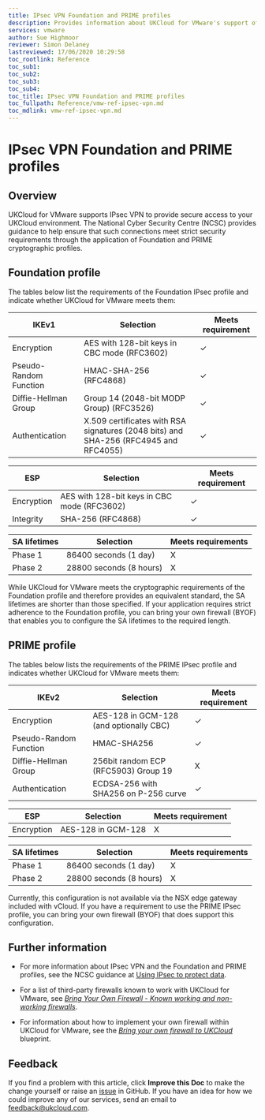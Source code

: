 ```yaml
---
title: IPsec VPN Foundation and PRIME profiles
description: Provides information about UKCloud for VMware's support of Foundation and PRIME profiles
services: vmware
author: Sue Highmoor
reviewer: Simon Delaney
lastreviewed: 17/06/2020 10:29:58
toc_rootlink: Reference
toc_sub1: 
toc_sub2:
toc_sub3:
toc_sub4:
toc_title: IPsec VPN Foundation and PRIME profiles
toc_fullpath: Reference/vmw-ref-ipsec-vpn.md
toc_mdlink: vmw-ref-ipsec-vpn.md
---
```


# IPsec VPN Foundation and PRIME profiles

## Overview

UKCloud for VMware supports IPsec VPN to provide secure access to your UKCloud environment. The National Cyber Security Centre (NCSC) provides guidance to help ensure that such connections meet strict security requirements through the application of Foundation and PRIME cryptographic profiles.

## Foundation profile

The tables below list the requirements of the Foundation IPsec profile and indicate whether UKCloud for VMware meets them:

IKEv1 | Selection | Meets requirement
------|-----------|------------------
Encryption | AES with 128-bit keys in CBC mode (RFC3602) | &check;
Pseudo-Random Function | HMAC-SHA-256 (RFC4868) | &check;
Diffie-Hellman Group | Group 14 (2048-bit MODP Group) (RFC3526) | &check;
Authentication | X.509 certificates with RSA signatures (2048 bits) and SHA-256 (RFC4945 and RFC4055) | &check;

ESP | Selection | Meets requirement
----|-----------|------------------
Encryption | AES with 128-bit keys in CBC mode (RFC3602) | &check;
Integrity | SHA-256 (RFC4868) | &check;

SA lifetimes | Selection | Meets requirements
-------------|-----------|-------------------
Phase 1      | 86400 seconds (1 day) | X
Phase 2      | 28800 seconds (8 hours) | X

While UKCloud for VMware meets the cryptographic requirements of the Foundation profile and therefore provides an equivalent standard, the SA lifetimes are shorter than those specified. If your application requires strict adherence to the Foundation profile, you can bring your own firewall (BYOF) that enables you to configure the SA lifetimes to the required length.

## PRIME profile

The tables below lists the requirements of the PRIME IPsec profile and indicates whether UKCloud for VMware meets them:

IKEv2 | Selection | Meets requirement
------|-----------|------------------
Encryption | AES-128 in GCM-128 (and optionally CBC) | &check;
Pseudo-Random Function | HMAC-SHA256 | &check;
Diffie-Hellman Group | 256bit random ECP (RFC5903) Group 19 | X
Authentication | ECDSA-256 with SHA256 on P-256 curve | &check;

ESP | Selection | Meets requirement
----|-----------|------------------
Encryption | AES-128 in GCM-128 | X

SA lifetimes | Selection | Meets requirements
-------------|-----------|-------------------
Phase 1      | 86400 seconds (1 day) | X
Phase 2      | 28800 seconds (8 hours) | X

Currently, this configuration is not available via the NSX edge gateway included with vCloud. If you have a requirement to use the PRIME IPsec profile, you can bring your own firewall (BYOF) that does support this configuration.

## Further information

- For more information about IPsec VPN and the Foundation and PRIME profiles, see the NCSC guidance at [Using IPsec to protect data](https://www.ncsc.gov.uk/guidance/using-ipsec-protect-data).

- For a list of third-party firewalls known to work with UKCloud for VMware, see [*Bring Your Own Firewall - Known working and non-working firewalls*](https://docs.ukcloud.com/articles/vmware/vmw-ref-byof-working-firewalls.html).

- For information about how to implement your own firewall within UKCloud for VMware, see the [*Bring your own firewall to UKCloud*](https://ukcloud.com/wp-content/uploads/2018/08/ukc-gen-310-bring-your-own-firewall-blueprint.pdf) blueprint.

## Feedback

If you find a problem with this article, click **Improve this Doc** to make the change yourself or raise an [issue](https://github.com/UKCloud/documentation/issues) in GitHub. If you have an idea for how we could improve any of our services, send an email to <feedback@ukcloud.com>.
